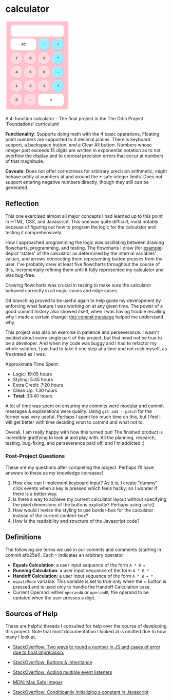 # calculator
<img src="./images/calculator.png" alt="The calculator" width="200px"/>

A 4-function calculator - The final project in the The Odin Project 'Foundations' curriculum! 

<strong>Functionality</strong>: Supports doing math with the 4 basic operations, Floating point numbers are supported to 3 decimal places. There is keyboard support, a backspace button, and a Clear All button. Numbers whose integer part exceeds 15 digits are written in exponential notation as to not overflow the display and to conceal precision errors that occur at numbers of that magnitude. 

<strong>Caveats</strong>: Does not offer correctness for arbitrary precision arithmetic; might behave oddly at numbers at and around the ± safe integer limits. Does not support entering negative numbers directly, though they still can be generated. 

## Reflection
This one exercised almost all major concepts I had learned up to this point in HTML, CSS, and Javascript. This one was quite difficult, most notably because of figuring out how to program the logic for the calculator and testing it comprehensively.

How I approached programming the logic was oscillating between drawing flowcharts, programming, and testing. The flowcharts I draw (for [example](https://github.com/Julia-1439/calculator/blob/main/images/flow-chart.png)) depict 'states' of the calculator as determined by the internal variables' values, and arrows connecting them representing button presses from the user. I've probably drew at least five flowcharts throughout the course of this, incrementally refining them until it fully represented my calculator and was bug-free. 

Drawing flowcharts was crucial in testing to make sure the calculator behaved correctly in all major cases and edge cases. 

Git branching proved to be useful again to help guide my development by enforcing what feature I was working on at any given time. The power of a good commit history also showed itself, when I was having trouble recalling why I made a certain change; [this commit message](https://github.com/Julia-1439/calculator/commit/c88202bf7f84f3796e8c75303a1a66b6acef7dc3) helped me understand why. 

This project was also an exercise in patience and perseverance. I wasn't excited about every single part of this project, but that need not be true to be a developer. And when my code was buggy and I had to refactor my whole solution, I just had to take it one step at a time and not rush myself, as frustrated as I was. 

Approximate Time Spent: 
- Logic: 19:05 hours
- Styling: 5:45 hours
- Extra Credit: 7:20 hours
- Clean Up: 1:30 hours
- <strong>Total</strong>: 33:40 hours

A lot of time was spent on ensuring my commits were modular and commit messages & explanations were quality. Using `git add --patch` for the former was very useful. Perhaps I spent too much time on this, but I feel I will get better with time deciding what to commit and what not to. 

Overall, I am really happy with how this turned out! The finished product is incredibly gratifying to look at and play with. All the planning, research, testing, bug-fixing, and perseverence paid off, and I'm addicted ;)

### Post-Project Questions
These are my questions after completing the project. Perhaps I'll have answers to these as my knowledge increases! 
1. How else can I implement keyboard input? As it is, I create "dummy" click events when a key is pressed which feels hacky, so I wonder if there is a better way. 
2. Is there a way to achieve my current calculator layout without specifying the pixel dimensions of the buttons explicitly? Perhaps using calc(). 
3. How would I revise the styling to use border-box for the calculator instead of the current content-box? 
4. How is the readability and structure of the Javascript code? 

## Definitions
The following are terms we use in our commits and comments (starting in 
commit afb25e1). Each `*` indicates an arbitrary operator. 
* <strong>Equals Calculation</strong>: a user input sequence of the form `A * B =`
* <strong>Running Calculation</strong>: a user input sequence of the form `A * B *` 
* <strong>Handoff Calculation</strong>: a user input sequence of the form `A * B = *` 
* `equalsMode` variable: This variable is set to true only when the = button is pressed and is used only to handle the Handoff Calculation case. 
* Current Operand: either `operandA` or `operandB`; the operand to be updated when the user presses a digit. 

## Sources of Help
These are helpful threads I consulted for help over the course of developing this project. Note that most documentation I looked at is omitted due to how many I look at. 
* [StackOverflow: Two ways to round a number in JS and cases of error due to float imprecision:](https://stackoverflow.com/a/12830454/22151685) 

* [StackOverflow: Buttons & Inheritance](https://stackoverflow.com/questions/76109685/why-do-input-and-button-not-inherit-in-css)

* [StackOverflow: Adding multiple event listeners](https://stackoverflow.com/questions/58127282/how-we-can-add-two-event-listeners-click-and-keydown-in-javascript)

* [MDN: Max Safe Integer](https://developer.mozilla.org/en-US/docs/Web/JavaScript/Reference/Global_Objects/Number/MAX_SAFE_INTEGER) 

* [StackOverflow: Conditioanlly initializing a constant in Javascript](https://stackoverflow.com/questions/38765194/conditionally-initializing-a-constant-in-javascript)